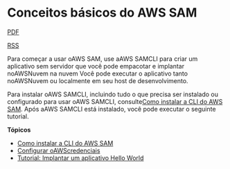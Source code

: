 # Conceitos básicos do AWS SAM

[PDF](https://docs.aws.amazon.com/pt_br/serverless-application-model/latest/developerguide/serverless-application-model.pdf#serverless-getting-started)

[RSS](https://docs.aws.amazon.com/pt_br/serverless-application-model/latest/developerguide/serverless-application-model-updates.rss)



Para começar a usar oAWS SAM, use aAWS SAMCLI para criar um aplicativo sem servidor que você pode empacotar e implantar noAWSNuvem na nuvem Você pode executar o aplicativo tanto noAWSNuvem ou localmente em seu host de desenvolvimento.

Para instalar oAWS SAMCLI, incluindo tudo o que precisa ser instalado ou configurado para usar oAWS SAMCLI, consulte[Como instalar a CLI do AWS SAM](https://docs.aws.amazon.com/pt_br/serverless-application-model/latest/developerguide/serverless-sam-cli-install.html). Após aAWS SAMCLI está instalado, você pode executar o seguinte tutorial.

**Tópicos**

- [Como instalar a CLI do AWS SAM](https://docs.aws.amazon.com/pt_br/serverless-application-model/latest/developerguide/serverless-sam-cli-install.html)
- [Configurar oAWScredenciais](https://docs.aws.amazon.com/pt_br/serverless-application-model/latest/developerguide/serverless-getting-started-set-up-credentials.html)
- [Tutorial: Implantar um aplicativo Hello World](https://docs.aws.amazon.com/pt_br/serverless-application-model/latest/developerguide/serverless-getting-started-hello-world.html)